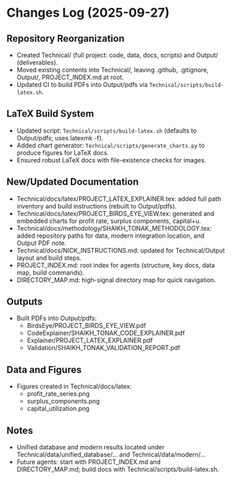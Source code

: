 # Changes Log (2025-09-27)

## Repository Reorganization
- Created Technical/ (full project: code, data, docs, scripts) and Output/ (deliverables).
- Moved existing contents into Technical/, leaving .github, .gitignore, Output/, PROJECT_INDEX.md at root.
- Updated CI to build PDFs into Output/pdfs via `Technical/scripts/build-latex.sh`.

## LaTeX Build System
- Updated script: `Technical/scripts/build-latex.sh` (defaults to Output/pdfs; uses latexmk -f).
- Added chart generator: `Technical/scripts/generate_charts.py` to produce figures for LaTeX docs.
- Ensured robust LaTeX docs with file-existence checks for images.

## New/Updated Documentation
- Technical/docs/latex/PROJECT_LATEX_EXPLAINER.tex: added full path inventory and build instructions (rebuilt to Output/pdfs).
- Technical/docs/latex/PROJECT_BIRDS_EYE_VIEW.tex: generated and embedded charts for profit rate, surplus components, capital+u.
- Technical/docs/methodology/SHAIKH_TONAK_METHODOLOGY.tex: added repository paths for data, modern integration location, and Output PDF note.
- Technical/docs/NICK_INSTRUCTIONS.md: updated for Technical/Output layout and build steps.
- PROJECT_INDEX.md: root index for agents (structure, key docs, data map, build commands).
- DIRECTORY_MAP.md: high-signal directory map for quick navigation.

## Outputs
- Built PDFs into Output/pdfs:
  - BirdsEye/PROJECT_BIRDS_EYE_VIEW.pdf
  - CodeExplainer/SHAIKH_TONAK_CODE_EXPLAINER.pdf
  - Explainer/PROJECT_LATEX_EXPLAINER.pdf
  - Validation/SHAIKH_TONAK_VALIDATION_REPORT.pdf

## Data and Figures
- Figures created in Technical/docs/latex:
  - profit_rate_series.png
  - surplus_components.png
  - capital_utilization.png

## Notes
- Unified database and modern results located under Technical/data/unified_database/... and Technical/data/modern/...
- Future agents: start with PROJECT_INDEX.md and DIRECTORY_MAP.md; build docs with Technical/scripts/build-latex.sh.
